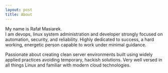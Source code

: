 ```yaml
---
layout: post
title: About
---
```



<p>My name is Rafał Masiarek.<br>
I am devops, linux system administration and developer strongly focused on automation, security, and reliability. 
Highly dedicated to success, a hard working, energetic person capable to work under minimal guidance.</p>
<p>Passionate about creating clean server environments built using widely applied practices avoiding temporary, hackish solutions. 
Very well versed in all things Linux and familiar with modern cloud technologies.</p>
